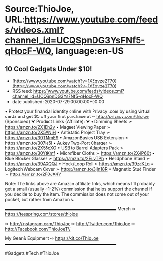 # Source:ThioJoe, URL:https://www.youtube.com/feeds/videos.xml?channel_id=UCQSpnDG3YsFNf5-qHocF-WQ, language:en-US

## 10 Cool Gadgets Under $10!
 - [https://www.youtube.com/watch?v=1XZqvze2T70](https://www.youtube.com/watch?v=1XZqvze2T70)
 - RSS feed: https://www.youtube.com/feeds/videos.xml?channel_id=UCQSpnDG3YsFNf5-qHocF-WQ
 - date published: 2020-07-29 00:00:00+00:00

• Protect your financial identity online with Privacy .com by using virtual cards and get $5 off your first purchase at ⇨ http://privacy.com/thiojoe (Sponsored)
⮟ Product Links (Affiliate): ⮟
• Dimming Sheets ➣ https://amzn.to/2X1Bh2v
• Magnet Viewing Paper ➣ https://amzn.to/2X5VNiH
• Antistatic Project Tray ➣ https://amzn.to/30TMmE9
• AmazonBasics USB Extension ➣ https://amzn.to/307le5l
• Aukey Two-Port Charger ➣ https://amzn.to/2X55cXO
• USB to Barrel Adapters Pack ➣ https://amzn.to/30YtKmf
• Microfiber Cloths ➣ https://amzn.to/2X4P60t
• Blue Blocker Glasses ➣ https://amzn.to/2EuvTPh
• Headphone Stand ➣ https://amzn.to/39AXQQJ
• Hook/Loop Roll ➣ https://amzn.to/39zdKLq
• Logitech Webcam Cover ➣ https://amzn.to/3jIn18R
• Magnetic Stud Finder ➣ https://amzn.to/2P0JX4Y

Note: The links above are Amazon affiliate links, which means I'll probably get a small (usually ~1-2%) commission that helps support the channel if you decide to buy the item. The commission does not come out of your pocket, but rather from Amazon's.

▬▬▬▬▬▬▬▬▬▬▬▬▬▬▬▬▬▬▬▬▬▬▬▬▬▬
Merch ⇨ https://teespring.com/stores/thiojoe

⇨ http://Instagram.com/ThioJoe
⇨ http://Twitter.com/ThioJoe
⇨ http://Facebook.com/ThioJoeTV

My Gear & Equipment ⇨ https://kit.co/ThioJoe
▬▬▬▬▬▬▬▬▬▬▬▬▬▬▬▬▬▬▬▬▬▬▬▬▬▬

#Gadgets #Tech #ThioJoe

